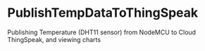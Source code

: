 # PublishTempDataToThingSpeak
Publishing Temperature (DHT11 sensor) from NodeMCU to Cloud ThingSpeak, and viewing charts
